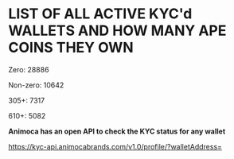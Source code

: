# LIST OF ALL ACTIVE KYC'd WALLETS AND HOW MANY APE COINS THEY OWN

Zero: 28886

Non-zero: 10642

305+: 7317

610+: 5082

**Animoca has an open API to check the KYC status for any wallet**

https://kyc-api.animocabrands.com/v1.0/profile/?walletAddress=
